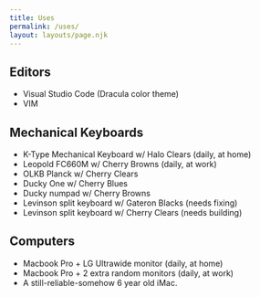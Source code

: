 ```yaml
---
title: Uses
permalink: /uses/
layout: layouts/page.njk
---
```

## Editors

* Visual Studio Code (Dracula color theme)
* VIM

## Mechanical Keyboards

* K-Type Mechanical Keyboard w/ Halo Clears (daily, at home)
* Leopold FC660M w/ Cherry Browns (daily, at work)
* OLKB Planck w/ Cherry Clears
* Ducky One w/ Cherry Blues
* Ducky numpad w/ Cherry Browns
* Levinson split keyboard w/ Gateron Blacks (needs fixing)
* Levinson split keyboard w/ Cherry Clears (needs building)

## Computers

* Macbook Pro + LG Ultrawide monitor (daily, at home)
* Macbook Pro + 2 extra random monitors (daily, at work)
* A still-reliable-somehow 6 year old iMac.
